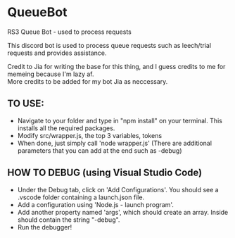 # QueueBot
RS3 Queue Bot - used to process requests

This discord bot is used to process queue requests such as leech/trial requests and provides assistance.

Credit to Jia for writing the base for this thing, and I guess credits to me for memeing because I'm lazy af.  
More credits to be added for my bot Jia as neccessary.

## TO USE:
- Navigate to your folder and type in "npm install" on your terminal.  This installs all the required packages.
- Modify src/wrapper.js, the top 3 variables, tokens
- When done, just simply call 'node wrapper.js' (There are additional parameters that you can add at the end such as -debug)

## HOW TO DEBUG (using Visual Studio Code)
- Under the Debug tab, click on 'Add Configurations'.  You should see a .vscode folder containing a launch.json file.
- Add a configuration using 'Node.js - launch program'.
- Add another property named 'args', which should create an array.  Inside should contain the string "-debug".
- Run the debugger! 
